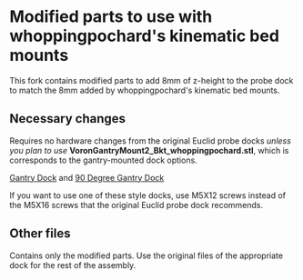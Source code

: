 # Modified parts to use with whoppingpochard's kinematic bed mounts
This fork contains modified parts to add 8mm of z-height to the probe dock to match the 8mm added by whoppingpochard's kinematic bed mounts.

## Necessary changes 
Requires no hardware changes from the original Euclid probe docks *unless you plan to use* **VoronGantryMount2_Bkt_whoppingpochard.stl**, which is corresponds to the gantry-mounted dock options.

[Gantry Dock](https://euclidprobe.github.io/02c_Voron2.html#gantry-dock--mount) and [90 Degree Gantry Dock](https://euclidprobe.github.io/02c_Voron2.html#90-degree-gantry-dock--mount)

If you want to use one of these style docks, use M5X12 screws instead of the M5X16 screws that the original Euclid probe dock recommends.

## Other files
Contains only the modified parts. Use the original files of the appropriate dock for the rest of the assembly.
